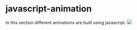 # javascript-animation
In this section different animations are built using javascript.
![](http://lorempixel.com/400/400/city/9)
